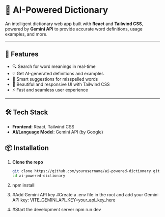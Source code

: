 # 📘 AI-Powered Dictionary

An intelligent dictionary web app built with **React** and **Tailwind CSS**, powered by **Gemini API** to provide accurate word definitions, usage examples, and more.

---

## 🚀 Features

- 🔍 Search for word meanings in real-time  
- 💡 Get AI-generated definitions and examples  
- 🧠 Smart suggestions for misspelled words  
- 🎨 Beautiful and responsive UI with Tailwind CSS  
- ⚡ Fast and seamless user experience  

---

## 🛠️ Tech Stack

- **Frontend**: React, Tailwind CSS  
- **AI/Language Model**: Gemini API (by Google)

## 📦 Installation

1. **Clone the repo**
   ```bash
   git clone https://github.com/yourusername/ai-powered-dictionary.git
   cd ai-powered-dictionary

2.  npm install

3.  #Add Gemini API key
    #Create a .env file in the root and add your Gemini API key:
    VITE_GEMINI_API_KEY=your_api_key_here

4.  #Start the development server
    npm run dev
